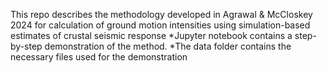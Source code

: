 This repo describes the methodology developed in Agrawal & McCloskey 2024 for calculation of ground motion intensities using simulation-based estimates of crustal seismic response
*Jupyter notebook contains a step-by-step demonstration of the method.
*The data folder contains the necessary files used for the demonstration

